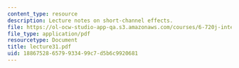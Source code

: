 ```yaml
---
content_type: resource
description: Lecture notes on short-channel effects.
file: https://ol-ocw-studio-app-qa.s3.amazonaws.com/courses/6-720j-integrated-microelectronic-devices-spring-2007/188675286579933499c7d5b6c9920681_lecture31.pdf
file_type: application/pdf
resourcetype: Document
title: lecture31.pdf
uid: 18867528-6579-9334-99c7-d5b6c9920681
---
```

